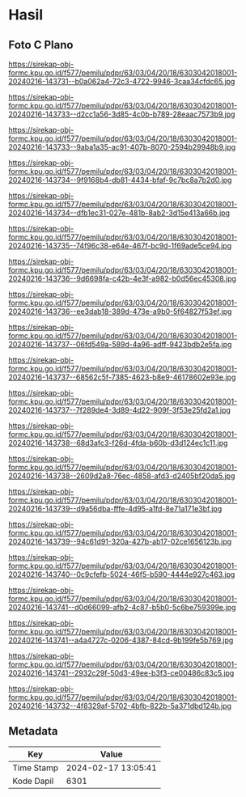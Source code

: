 # Hasil

## Foto C Plano

https://sirekap-obj-formc.kpu.go.id/f577/pemilu/pdpr/63/03/04/20/18/6303042018001-20240216-143731--b0a062a4-72c3-4722-9946-3caa34cfdc65.jpg

https://sirekap-obj-formc.kpu.go.id/f577/pemilu/pdpr/63/03/04/20/18/6303042018001-20240216-143733--d2cc1a56-3d85-4c0b-b789-28eaac7573b9.jpg

https://sirekap-obj-formc.kpu.go.id/f577/pemilu/pdpr/63/03/04/20/18/6303042018001-20240216-143733--9aba1a35-ac91-407b-8070-2594b29948b9.jpg

https://sirekap-obj-formc.kpu.go.id/f577/pemilu/pdpr/63/03/04/20/18/6303042018001-20240216-143734--9f9168b4-db81-4434-bfaf-9c7bc8a7b2d0.jpg

https://sirekap-obj-formc.kpu.go.id/f577/pemilu/pdpr/63/03/04/20/18/6303042018001-20240216-143734--dfb1ec31-027e-481b-8ab2-3d15e413a66b.jpg

https://sirekap-obj-formc.kpu.go.id/f577/pemilu/pdpr/63/03/04/20/18/6303042018001-20240216-143735--74f96c38-e64e-467f-bc9d-1f69ade5ce94.jpg

https://sirekap-obj-formc.kpu.go.id/f577/pemilu/pdpr/63/03/04/20/18/6303042018001-20240216-143736--9d6698fa-c42b-4e3f-a982-b0d56ec45308.jpg

https://sirekap-obj-formc.kpu.go.id/f577/pemilu/pdpr/63/03/04/20/18/6303042018001-20240216-143736--ee3dab18-389d-473e-a9b0-5f64827f53ef.jpg

https://sirekap-obj-formc.kpu.go.id/f577/pemilu/pdpr/63/03/04/20/18/6303042018001-20240216-143737--06fd549a-589d-4a96-adff-9423bdb2e5fa.jpg

https://sirekap-obj-formc.kpu.go.id/f577/pemilu/pdpr/63/03/04/20/18/6303042018001-20240216-143737--68562c5f-7385-4623-b8e9-46178602e93e.jpg

https://sirekap-obj-formc.kpu.go.id/f577/pemilu/pdpr/63/03/04/20/18/6303042018001-20240216-143737--7f289de4-3d89-4d22-909f-3f53e25fd2a1.jpg

https://sirekap-obj-formc.kpu.go.id/f577/pemilu/pdpr/63/03/04/20/18/6303042018001-20240216-143738--68d3afc3-f26d-4fda-b60b-d3d124ec1c11.jpg

https://sirekap-obj-formc.kpu.go.id/f577/pemilu/pdpr/63/03/04/20/18/6303042018001-20240216-143738--2609d2a8-76ec-4858-afd3-d2405bf20da5.jpg

https://sirekap-obj-formc.kpu.go.id/f577/pemilu/pdpr/63/03/04/20/18/6303042018001-20240216-143739--d9a56dba-fffe-4d95-a1fd-8e71a171e3bf.jpg

https://sirekap-obj-formc.kpu.go.id/f577/pemilu/pdpr/63/03/04/20/18/6303042018001-20240216-143739--94c61d91-320a-427b-ab17-02ce1656123b.jpg

https://sirekap-obj-formc.kpu.go.id/f577/pemilu/pdpr/63/03/04/20/18/6303042018001-20240216-143740--0c9cfefb-5024-46f5-b590-4444e927c463.jpg

https://sirekap-obj-formc.kpu.go.id/f577/pemilu/pdpr/63/03/04/20/18/6303042018001-20240216-143741--d0d66099-afb2-4c87-b5b0-5c6be759399e.jpg

https://sirekap-obj-formc.kpu.go.id/f577/pemilu/pdpr/63/03/04/20/18/6303042018001-20240216-143741--a4a4727c-0206-4387-84cd-9b199fe5b769.jpg

https://sirekap-obj-formc.kpu.go.id/f577/pemilu/pdpr/63/03/04/20/18/6303042018001-20240216-143741--2932c29f-50d3-49ee-b3f3-ce00486c83c5.jpg

https://sirekap-obj-formc.kpu.go.id/f577/pemilu/pdpr/63/03/04/20/18/6303042018001-20240216-143732--4f8329af-5702-4bfb-822b-5a371dbd124b.jpg


## Metadata

| Key        | Value               |
| ---------- | ------------------- |
| Time Stamp | 2024-02-17 13:05:41 |
| Kode Dapil | 6301                |



